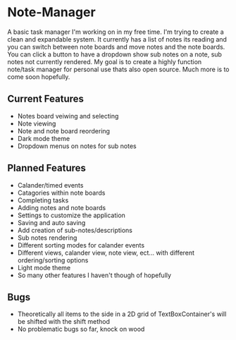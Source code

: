# Note-Manager
A basic task manager I'm working on in my free time. I'm trying to create a clean and expandable system. It currently has a list of notes its reading and you can switch between note boards and move notes and the note boards. You can click a button to have a dropdown show sub notes on a note, sub notes not currently rendered. My goal is to create a highly function note/task manager for personal use thats also open source. Much more is to come soon hopefully.

## Current Features
 * Notes board veiwing and selecting
 * Note viewing
 * Note and note board reordering
 * Dark mode theme
 * Dropdown menus on notes for sub notes

## Planned Features
 * Calander/timed events
 * Catagories within note boards
 * Completing tasks
 * Adding notes and note boards
 * Settings to customize the application
 * Saving and auto saving
 * Add creation of sub-notes/descriptions
 * Sub notes rendering
 * Different sorting modes for calander events
 * Different views, calander view, note view, ect... with different ordering/sorting options
 * Light mode theme
 * So many other features I haven't though of hopefully

## Bugs
 * Theoretically all items to the side in a 2D grid of TextBoxContainer's will be shifted with the shift method
 * No problematic bugs so far, knock on wood
